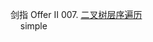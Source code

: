 剑指 Offer II 007. [二叉树层序遍历](https://leetcode-cn.com/problems/binary-tree-level-order-traversal/)  
&nbsp;&nbsp;&nbsp;&nbsp;simple
